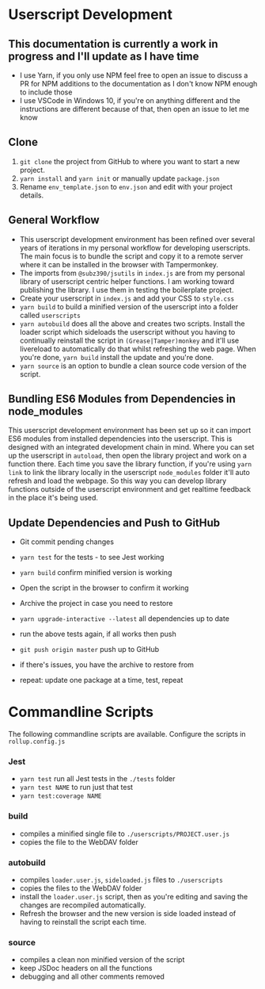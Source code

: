 # Userscript Development

## This documentation is currently a work in progress and I'll update as I have time
- I use Yarn, if you only use NPM feel free to open an issue to discuss a PR for NPM additions to the documentation as I don't know NPM enough to include those
- I use VSCode in Windows 10, if you're on anything different and the instructions are different because of that, then open an issue to let me know


## Clone
1. `git clone` the project from GitHub to where you want to start a new project.
2. `yarn install` and `yarn init` or manually update `package.json`
3. Rename `env_template.json` to `env.json` and edit with your project details.

## General Workflow
- This userscript development environment has been refined over several years of iterations in my personal workflow for developing userscripts.  The main focus is to bundle the script and copy it to a remote server where it can be installed in the browser with Tampermonkey.
- The imports from `@subz390/jsutils` in `index.js` are from my personal library of userscript centric helper functions.  I am working toward publishing the library.  I use them in testing the boilerplate project.
- Create your userscript in `index.js` and add your CSS to `style.css`
- `yarn build` to build a minified version of the userscript into a folder called `userscripts`
- `yarn autobuild` does all the above and creates two scripts.  Install the loader script which sideloads the userscript without you having to continually reinstall the script in `(Grease|Tamper)monkey` and it'll use livereload to automatically do that whilst refreshing the web page.  When you're done, `yarn build` install the update and you're done.
- `yarn source` is an option to bundle a clean source code version of the script.

## Bundling ES6 Modules from Dependencies in node_modules

This userscript development environment has been set up so it can import ES6 modules from installed dependencies into the userscript.  This is designed with an integrated development chain in mind.  Where you can set up the userscript in `autoload`, then open the library project and work on a function there.  Each time you save the library function, if you're using `yarn link` to link the library locally in the userscript `node_modules` folder it'll auto refresh and load the webpage.  So this way you can develop library functions outside of the userscript environment and get realtime feedback in the place it's being used.


## Update Dependencies and Push to GitHub

- Git commit pending changes
- `yarn test` for the tests - to see Jest working
- `yarn build` confirm minified version is working
- Open the script in the browser to confirm it working
- Archive the project in case you need to restore

- `yarn upgrade-interactive --latest` all dependencies up to date
- run the above tests again, if all works then push
- `git push origin master` push up to GitHub
- if there's issues, you have the archive to restore from
- repeat: update one package at a time, test, repeat


# Commandline Scripts

The following commandline scripts are available.  Configure the scripts in `rollup.config.js`

### Jest
- `yarn test` run all Jest tests in the `./tests` folder
- `yarn test NAME` to run just that test
- `yarn test:coverage NAME` 

### build
- compiles a minified single file to `./userscripts/PROJECT.user.js`
- copies the file to the WebDAV folder

### autobuild
- compiles `loader.user.js`, `sideloaded.js` files to `./userscripts`
- copies the files to the WebDAV folder
- install the `loader.user.js` script, then as you're editing and saving the changes are recompiled automatically.
- Refresh the browser and the new version is side loaded instead of having to reinstall the script each time.

### source
- compiles a clean non minified version of the script
- keep JSDoc headers on all the functions
- debugging and all other comments removed